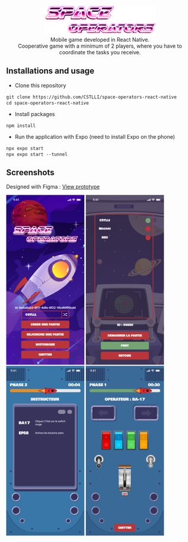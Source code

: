 <div align=center>
<img style="border-radius: 5px;" src="https://github.com/CSTLLI/space-operators-react-native/blob/main/src/assets/game/title.png" alt="Logo" width="300">
</div>

<div align=center>
Mobile game developed in React Native. <br>
Cooperative game with a minimum of 2 players, where you have to coordinate the tasks you receive.
</div>

## Installations and usage

- Clone this repository
```
git clone https://github.com/CSTLLI/space-operators-react-native
cd space-operators-react-native
```
- Install packages 
```
npm install
```
- Run the application with Expo (need to install Expo on the phone)
```
npx expo start
npx expo start --tunnel 
```

## Screenshots

Designed with Figma : [View prototype](https://www.figma.com/design/focMglPILeQpcCTwM2TtkO/Space-Operators?node-id=115%3A74&t=c1Ve2mKuoQPl6I1S-1)

<img
		width="210"
		alt="screenshot's Home"
		src="https://github.com/CSTLLI/space-operators-react-native/blob/main/src/assets/screenshots/Accueil.png">
<img
		width="210"
		alt="screenshot's Session"
		src="https://github.com/CSTLLI/space-operators-react-native/blob/main/src/assets/screenshots/Session.png">
<img
		width="210"
		alt="screenshot's Instructor"
		src="https://github.com/CSTLLI/space-operators-react-native/blob/main/src/assets/screenshots/Instructor.png">
<img
		width="210"
		alt="screenshot's Operator"
		src="https://github.com/CSTLLI/space-operators-react-native/blob/main/src/assets/screenshots/Operator.png">
